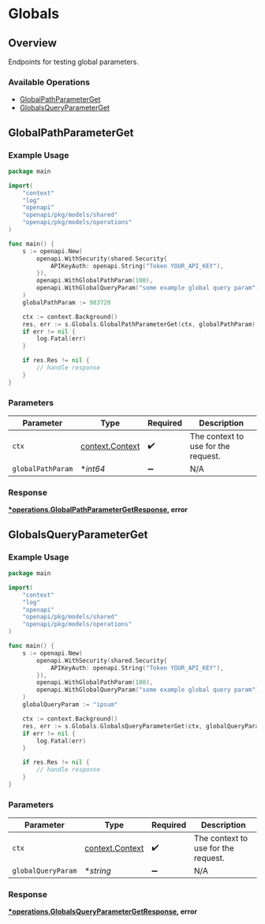 # Globals

## Overview

Endpoints for testing global parameters.

### Available Operations

* [GlobalPathParameterGet](#globalpathparameterget)
* [GlobalsQueryParameterGet](#globalsqueryparameterget)

## GlobalPathParameterGet

### Example Usage

```go
package main

import(
	"context"
	"log"
	"openapi"
	"openapi/pkg/models/shared"
	"openapi/pkg/models/operations"
)

func main() {
    s := openapi.New(
        openapi.WithSecurity(shared.Security{
            APIKeyAuth: openapi.String("Token YOUR_API_KEY"),
        }),
        openapi.WithGlobalPathParam(100),
        openapi.WithGlobalQueryParam("some example global query param"),
    )
    globalPathParam := 903720

    ctx := context.Background()
    res, err := s.Globals.GlobalPathParameterGet(ctx, globalPathParam)
    if err != nil {
        log.Fatal(err)
    }

    if res.Res != nil {
        // handle response
    }
}
```

### Parameters

| Parameter                                             | Type                                                  | Required                                              | Description                                           |
| ----------------------------------------------------- | ----------------------------------------------------- | ----------------------------------------------------- | ----------------------------------------------------- |
| `ctx`                                                 | [context.Context](https://pkg.go.dev/context#Context) | :heavy_check_mark:                                    | The context to use for the request.                   |
| `globalPathParam`                                     | **int64*                                              | :heavy_minus_sign:                                    | N/A                                                   |


### Response

**[*operations.GlobalPathParameterGetResponse](../../models/operations/globalpathparametergetresponse.md), error**


## GlobalsQueryParameterGet

### Example Usage

```go
package main

import(
	"context"
	"log"
	"openapi"
	"openapi/pkg/models/shared"
	"openapi/pkg/models/operations"
)

func main() {
    s := openapi.New(
        openapi.WithSecurity(shared.Security{
            APIKeyAuth: openapi.String("Token YOUR_API_KEY"),
        }),
        openapi.WithGlobalPathParam(100),
        openapi.WithGlobalQueryParam("some example global query param"),
    )
    globalQueryParam := "ipsum"

    ctx := context.Background()
    res, err := s.Globals.GlobalsQueryParameterGet(ctx, globalQueryParam)
    if err != nil {
        log.Fatal(err)
    }

    if res.Res != nil {
        // handle response
    }
}
```

### Parameters

| Parameter                                             | Type                                                  | Required                                              | Description                                           |
| ----------------------------------------------------- | ----------------------------------------------------- | ----------------------------------------------------- | ----------------------------------------------------- |
| `ctx`                                                 | [context.Context](https://pkg.go.dev/context#Context) | :heavy_check_mark:                                    | The context to use for the request.                   |
| `globalQueryParam`                                    | **string*                                             | :heavy_minus_sign:                                    | N/A                                                   |


### Response

**[*operations.GlobalsQueryParameterGetResponse](../../models/operations/globalsqueryparametergetresponse.md), error**

